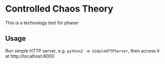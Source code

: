 Controlled Chaos Theory
=======================

This is a technology test for phaser

Usage
-----
Run simple HTTP server, e.g. ``python2 -m SimpleHTTPServer``, then access it at http://localhost:8000
